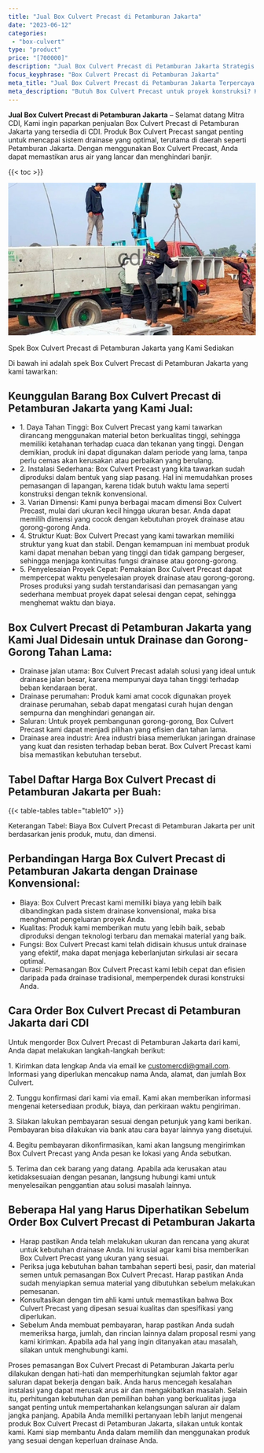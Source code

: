 ```yaml
---
title: "Jual Box Culvert Precast di Petamburan Jakarta"
date: "2023-06-12"
categories:
 - "box-culvert"
type: "product"
price: "[700000]"
description: "Jual Box Culvert Precast di Petamburan Jakarta Strategis. Box Culvert Precast ini merupakan pilihan prima dalam proyek pembangunan sebagai saluran drainase yang handal dan berkualitas tinggi. Konsultasikan kebutuhan Anda sekarang."
focus_keyphrase: "Box Culvert Precast di Petamburan Jakarta"
meta_title: "Jual Box Culvert Precast di Petamburan Jakarta Terpercaya - CDI"
meta_description: "Butuh Box Culvert Precast untuk proyek konstruksi? Kami adalah solusi tepat dengan solusi terbaik. Dapatkan informasi sekarang."
---
```


**Jual Box Culvert Precast di Petamburan Jakarta** – Selamat datang Mitra CDI, Kami ingin paparkan penjualan Box Culvert Precast di Petamburan Jakarta yang tersedia di CDI. Produk Box Culvert Precast sangat penting untuk mencapai sistem drainase yang optimal, terutama di daerah seperti Petamburan Jakarta. Dengan menggunakan Box Culvert Precast, Anda dapat memastikan arus air yang lancar dan menghindari banjir.

{{< toc >}}

![Jual Box Culvert Precast di Petamburan Jakarta](/images/box-culvert/box-culvert-12.jpg)

Spek Box Culvert Precast di Petamburan Jakarta yang Kami Sediakan

Di bawah ini adalah spek Box Culvert Precast di Petamburan Jakarta yang kami tawarkan: 

## Keunggulan Barang Box Culvert Precast di Petamburan Jakarta yang Kami Jual:

*   1\. Daya Tahan Tinggi: Box Culvert Precast yang kami tawarkan dirancang menggunakan material beton berkualitas tinggi, sehingga memiliki ketahanan terhadap cuaca dan tekanan yang tinggi. Dengan demikian, produk ini dapat digunakan dalam periode yang lama, tanpa perlu cemas akan kerusakan atau perbaikan yang berulang.
*   2\. Instalasi Sederhana: Box Culvert Precast yang kita tawarkan sudah diproduksi dalam bentuk yang siap pasang. Hal ini memudahkan proses pemasangan di lapangan, karena tidak butuh waktu lama seperti konstruksi dengan teknik konvensional.
*   3\. Varian Dimensi: Kami punya berbagai macam dimensi Box Culvert Precast, mulai dari ukuran kecil hingga ukuran besar. Anda dapat memilih dimensi yang cocok dengan kebutuhan proyek drainase atau gorong-gorong Anda.
*   4\. Struktur Kuat: Box Culvert Precast yang kami tawarkan memiliki struktur yang kuat dan stabil. Dengan kemampuan ini membuat produk kami dapat menahan beban yang tinggi dan tidak gampang bergeser, sehingga menjaga kontinuitas fungsi drainase atau gorong-gorong.
*   5\. Penyelesaian Proyek Cepat: Pemakaian Box Culvert Precast dapat mempercepat waktu penyelesaian proyek drainase atau gorong-gorong. Proses produksi yang sudah terstandarisasi dan pemasangan yang sederhana membuat proyek dapat selesai dengan cepat, sehingga menghemat waktu dan biaya.

## Box Culvert Precast di Petamburan Jakarta yang Kami Jual Didesain untuk Drainase dan Gorong-Gorong Tahan Lama:

*   Drainase jalan utama: Box Culvert Precast adalah solusi yang ideal untuk drainase jalan besar, karena mempunyai daya tahan tinggi terhadap beban kendaraan berat.
*   Drainase perumahan: Produk kami amat cocok digunakan proyek drainase perumahan, sebab dapat mengatasi curah hujan dengan sempurna dan menghindari genangan air.
*   Saluran: Untuk proyek pembangunan gorong-gorong, Box Culvert Precast kami dapat menjadi pilihan yang efisien dan tahan lama.
*   Drainase area industri: Area industri biasa memerlukan jaringan drainase yang kuat dan resisten terhadap beban berat. Box Culvert Precast kami bisa memastikan kebutuhan tersebut.

## Tabel Daftar Harga Box Culvert Precast di Petamburan Jakarta per Buah:

{{< table-tables table="table10" >}}

Keterangan Tabel: Biaya Box Culvert Precast di Petamburan Jakarta per unit berdasarkan jenis produk, mutu, dan dimensi.

## Perbandingan Harga Box Culvert Precast di Petamburan Jakarta dengan Drainase Konvensional:

*   Biaya: Box Culvert Precast kami memiliki biaya yang lebih baik dibandingkan pada sistem drainase konvensional, maka bisa menghemat pengeluaran proyek Anda.
*   Kualitas: Produk kami memberikan mutu yang lebih baik, sebab diproduksi dengan teknologi terbaru dan memakai material yang baik.
*   Fungsi: Box Culvert Precast kami telah didisain khusus untuk drainase yang efektif, maka dapat menjaga keberlanjutan sirkulasi air secara optimal.
*   Durasi: Pemasangan Box Culvert Precast kami lebih cepat dan efisien daripada pada drainase tradisional, memperpendek durasi konstruksi Anda.

## Cara Order Box Culvert Precast di Petamburan Jakarta dari CDI

Untuk mengorder Box Culvert Precast di Petamburan Jakarta dari kami, Anda dapat melakukan langkah-langkah berikut:

1\.  Kirimkan data lengkap Anda via email ke customercdi@gmail.com. Informasi yang diperlukan mencakup nama Anda, alamat, dan jumlah Box Culvert.

2\.  Tunggu konfirmasi dari kami via email. Kami akan memberikan informasi mengenai ketersediaan produk, biaya, dan perkiraan waktu pengiriman.

3\.  Silakan lakukan pembayaran sesuai dengan petunjuk yang kami berikan. Pembayaran bisa dilakukan via bank atau cara bayar lainnya yang disetujui.

4\.  Begitu pembayaran dikonfirmasikan, kami akan langsung mengirimkan Box Culvert Precast yang Anda pesan ke lokasi yang Anda sebutkan.

5\.  Terima dan cek barang yang datang. Apabila ada kerusakan atau ketidaksesuaian dengan pesanan, langsung hubungi kami untuk menyelesaikan penggantian atau solusi masalah lainnya.

## Beberapa Hal yang Harus Diperhatikan Sebelum Order Box Culvert Precast di Petamburan Jakarta

*   Harap pastikan Anda telah melakukan ukuran dan rencana yang akurat untuk kebutuhan drainase Anda. Ini krusial agar kami bisa memberikan Box Culvert Precast yang ukuran yang sesuai.
*   Periksa juga kebutuhan bahan tambahan seperti besi, pasir, dan material semen untuk pemasangan Box Culvert Precast. Harap pastikan Anda sudah menyiapkan semua material yang dibutuhkan sebelum melakukan pemesanan.
*   Konsultasikan dengan tim ahli kami untuk memastikan bahwa Box Culvert Precast yang dipesan sesuai kualitas dan spesifikasi yang diperlukan.
*   Sebelum Anda membuat pembayaran, harap pastikan Anda sudah memeriksa harga, jumlah, dan rincian lainnya dalam proposal resmi yang kami kirimkan. Apabila ada hal yang ingin ditanyakan atau masalah, silakan untuk menghubungi kami.

Proses pemasangan Box Culvert Precast di Petamburan Jakarta perlu dilakukan dengan hati-hati dan memperhitungkan sejumlah faktor agar saluran dapat bekerja dengan baik. Anda harus mencegah kesalahan instalasi yang dapat merusak arus air dan mengakibatkan masalah. Selain itu, perhitungan kebutuhan dan pemilihan bahan yang berkualitas juga sangat penting untuk mempertahankan kelangsungan saluran air dalam jangka panjang. Apabila Anda memiliki pertanyaan lebih lanjut mengenai produk Box Culvert Precast di Petamburan Jakarta, silakan untuk kontak kami. Kami siap membantu Anda dalam memilih dan menggunakan produk yang sesuai dengan keperluan drainase Anda.